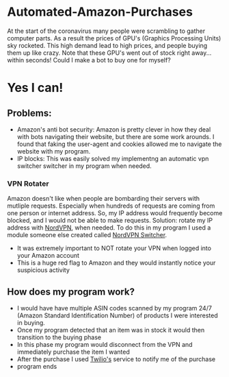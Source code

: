# Automated-Amazon-Purchases
At the start of the coronavirus many people were scrambling to gather computer parts. As a result the prices of GPU's (Graphics Processing Units) sky rocketed. This high demand lead to high prices, and people buying them up like crazy. Note that these GPU's went out of stock right away... within seconds! Could I make a bot to buy one for myself?

# Yes I can!

## Problems:
- Amazon's anti bot security: Amazon is pretty clever in how they deal with bots navigating their website, but there are some work arounds. 
I found that faking the user-agent and cookies allowed me to navigate the website with my program. 
- IP blocks: This was easily solved my implementng an automatic vpn switcher switcher in my program when needed.

### VPN Rotater
Amazon doesn't like when people are bombarding their servers with mutliple requests. Especially when hundreds of requests are coming from one person or internet address. So, my IP address would frequently become blocked, and I would not be able to make requests. Solution: rotate my IP address with [NordVPN](https://nordvpn.com/cybersecurity-site/), when needed. To do this in my program I used a module someone else created called [NordVPN Switcher](https://pypi.org/project/nordvpn-switcher/).
- It was extremely important to NOT rotate your VPN when logged into your Amazon account
- This is a huge red flag to Amazon and they would instantly notice your suspicious activity

## How does my program work?
- I would have have multiple ASIN codes scanned by my program 24/7 (Amazon Standard Identification Number) of products I were interested in buying.
- Once my program detected that an item was in stock it would then transition to the buying phase
- In this phase my program would disconnect from the VPN and immediately purchase the item I wanted
- After the purchase I used [Twilio's](https://www.twilio.com/) service to notify me of the purchase
- program ends
